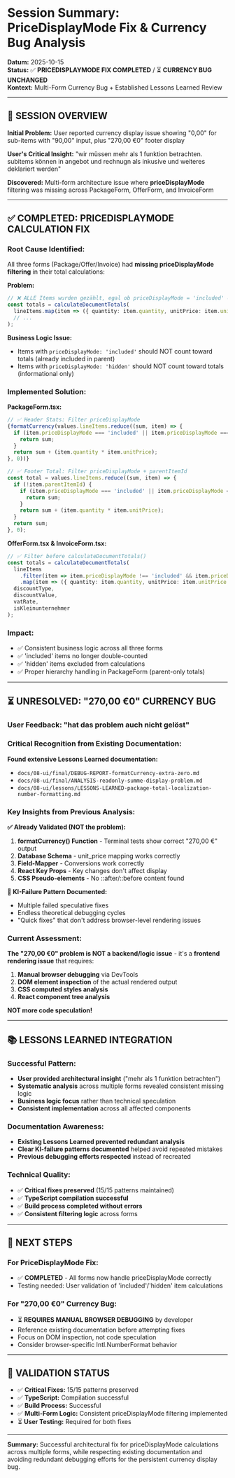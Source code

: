 # Session Summary: PriceDisplayMode Fix & Currency Bug Analysis

**Datum:** 2025-10-15  
**Status:** ✅ **PRICEDISPLAYMODE FIX COMPLETED** / ⏳ **CURRENCY BUG UNCHANGED**  
**Kontext:** Multi-Form Currency Bug + Established Lessons Learned Review

---

## 🎯 **SESSION OVERVIEW**

**Initial Problem:** User reported currency display issue showing "0,00" for sub-items with "90,00" input, plus "270,00 €0" footer display

**User's Critical Insight:** "wir müssen mehr als 1 funktion betrachten. subitems können in angebot und rechnugn als inkusive und weiteres deklariert werden"

**Discovered:** Multi-form architecture issue where **priceDisplayMode** filtering was missing across PackageForm, OfferForm, and InvoiceForm

---

## ✅ **COMPLETED: PRICEDISPLAYMODE CALCULATION FIX**

### **Root Cause Identified:**

All three forms (Package/Offer/Invoice) had **missing priceDisplayMode filtering** in their total calculations:

**Problem:**
```typescript
// ❌ ALLE Items wurden gezählt, egal ob priceDisplayMode = 'included' oder 'hidden'
const totals = calculateDocumentTotals(
  lineItems.map(item => ({ quantity: item.quantity, unitPrice: item.unitPrice })),
  // ...
);
```

**Business Logic Issue:**
- Items with `priceDisplayMode: 'included'` should NOT count toward totals (already included in parent)
- Items with `priceDisplayMode: 'hidden'` should NOT count toward totals (informational only)

### **Implemented Solution:**

**PackageForm.tsx:**
```typescript
// ✅ Header Stats: Filter priceDisplayMode
{formatCurrency(values.lineItems.reduce((sum, item) => {
  if (item.priceDisplayMode === 'included' || item.priceDisplayMode === 'hidden') {
    return sum;
  }
  return sum + (item.quantity * item.unitPrice);
}, 0))}

// ✅ Footer Total: Filter priceDisplayMode + parentItemId
const total = values.lineItems.reduce((sum, item) => {
  if (!item.parentItemId) {
    if (item.priceDisplayMode === 'included' || item.priceDisplayMode === 'hidden') {
      return sum;
    }
    return sum + (item.quantity * item.unitPrice);
  }
  return sum;
}, 0);
```

**OfferForm.tsx & InvoiceForm.tsx:**
```typescript
// ✅ Filter before calculateDocumentTotals()
const totals = calculateDocumentTotals(
  lineItems
    .filter(item => item.priceDisplayMode !== 'included' && item.priceDisplayMode !== 'hidden')
    .map(item => ({ quantity: item.quantity, unitPrice: item.unitPrice })),
  discountType,
  discountValue,
  vatRate,
  isKleinunternehmer
);
```

### **Impact:**
- ✅ Consistent business logic across all three forms
- ✅ 'included' items no longer double-counted
- ✅ 'hidden' items excluded from calculations
- ✅ Proper hierarchy handling in PackageForm (parent-only totals)

---

## ⏳ **UNRESOLVED: "270,00 €0" CURRENCY BUG**

### **User Feedback:** "hat das problem auch nicht gelöst"

### **Critical Recognition from Existing Documentation:**

**Found extensive Lessons Learned documentation:**
- `docs/08-ui/final/DEBUG-REPORT-formatCurrency-extra-zero.md`
- `docs/08-ui/final/ANALYSIS-readonly-summe-display-problem.md`
- `docs/08-ui/lessons/LESSONS-LEARNED-package-total-localization-number-formatting.md`

### **Key Insights from Previous Analysis:**

**✅ Already Validated (NOT the problem):**
1. **formatCurrency() Function** - Terminal tests show correct "270,00 €" output
2. **Database Schema** - unit_price mapping works correctly
3. **Field-Mapper** - Conversions work correctly
4. **React Key Props** - Key changes don't affect display
5. **CSS Pseudo-elements** - No ::after/::before content found

**🚨 KI-Failure Pattern Documented:**
- Multiple failed speculative fixes
- Endless theoretical debugging cycles
- "Quick fixes" that don't address browser-level rendering issues

### **Current Assessment:**

**The "270,00 €0" problem is NOT a backend/logic issue** - it's a **frontend rendering issue** that requires:

1. **Manual browser debugging** via DevTools
2. **DOM element inspection** of the actual rendered output
3. **CSS computed styles analysis**
4. **React component tree analysis**

**NOT more code speculation!**

---

## 📚 **LESSONS LEARNED INTEGRATION**

### **Successful Pattern:**
- **User provided architectural insight** ("mehr als 1 funktion betrachten")
- **Systematic analysis** across multiple forms revealed consistent missing logic
- **Business logic focus** rather than technical speculation
- **Consistent implementation** across all affected components

### **Documentation Awareness:**
- **Existing Lessons Learned prevented redundant analysis**
- **Clear KI-failure patterns documented** helped avoid repeated mistakes
- **Previous debugging efforts respected** instead of recreated

### **Technical Quality:**
- ✅ **Critical fixes preserved** (15/15 patterns maintained)
- ✅ **TypeScript compilation successful**
- ✅ **Build process completed without errors**
- ✅ **Consistent filtering logic** across forms

---

## 🎯 **NEXT STEPS**

### **For PriceDisplayMode Fix:**
- ✅ **COMPLETED** - All forms now handle priceDisplayMode correctly
- Testing needed: User validation of 'included'/'hidden' item calculations

### **For "270,00 €0" Currency Bug:**
- ⏳ **REQUIRES MANUAL BROWSER DEBUGGING** by developer
- Reference existing documentation before attempting fixes
- Focus on DOM inspection, not code speculation
- Consider browser-specific Intl.NumberFormat behavior

---

## 🔄 **VALIDATION STATUS**

- ✅ **Critical Fixes:** 15/15 patterns preserved
- ✅ **TypeScript:** Compilation successful  
- ✅ **Build Process:** Successful
- ✅ **Multi-Form Logic:** Consistent priceDisplayMode filtering implemented
- ⏳ **User Testing:** Required for both fixes

---

**Summary:** Successful architectural fix for priceDisplayMode calculations across multiple forms, while respecting existing documentation and avoiding redundant debugging efforts for the persistent currency display bug.